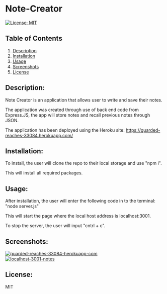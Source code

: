 # Note-Creator
 [![License: MIT](https://img.shields.io/badge/License-MIT-yellow.svg)](https://opensource.org/licenses/MIT)
 ## Table of Contents
1. [Description](#description)
2. [Installation](#installation)
3. [Usage](#usage)
4. [Screenshots](#screenshots)
5. [License](#license)

## Description:
Note Creator is an application that allows user to write and save their notes. 

The application was created through use of back end code from Express.JS, the app will store notes and recall previous notes through JSON. 

The application has been deployed using the Heroku site: https://guarded-reaches-33084.herokuapp.com/

## Installation:
To install, the user will clone the repo to their local storage and use "npm i". 

This will install all required packages.

## Usage:
After installation, the user will enter the following code in to the terminal: "node server.js" 

This will start the page where the local host address is localhost:3001. 

To stop the server, the user will input "cntrl + c".

## Screenshots:
<a href="https://ibb.co/xhc1Lw5"><img src="https://i.ibb.co/LSqxRBp/guarded-reaches-33084-herokuapp-com.png" alt="guarded-reaches-33084-herokuapp-com" border="0"></a><br />
<a href="https://ibb.co/n7pPT6g"><img src="https://i.ibb.co/ZB923GL/localhost-3001-notes.png" alt="localhost-3001-notes" border="0"></a>



## License:
MIT